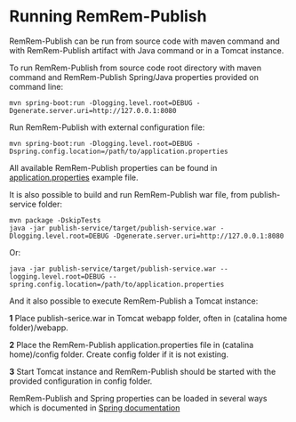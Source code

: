 # Running RemRem-Publish

RemRem-Publish can be run from source code with maven command and with RemRem-Publish artifact with Java command or in a Tomcat instance.

To run RemRem-Publish from source code root directory with maven command and RemRem-Publish Spring/Java properties provided on command line:

    mvn spring-boot:run -Dlogging.level.root=DEBUG -Dgenerate.server.uri=http://127.0.0.1:8080

Run RemRem-Publish with external configuration file:

    mvn spring-boot:run -Dlogging.level.root=DEBUG -Dspring.config.location=/path/to/application.properties

All available RemRem-Publish properties can be found in [application.properties](https://github.com/eiffel-community/eiffel-remrem-publish/blob/master/publish-service/src/main/resources/application.properties) example file.


It is also possible to build and run RemRem-Publish war file, from publish-service folder:

    mvn package -DskipTests
    java -jar publish-service/target/publish-service.war -Dlogging.level.root=DEBUG -Dgenerate.server.uri=http://127.0.0.1:8080

Or:

    java -jar publish-service/target/publish-service.war --logging.level.root=DEBUG --spring.config.location=/path/to/application.properties

And it also possible to execute RemRem-Publish a Tomcat instance:

**1** Place publish-serice.war in Tomcat webapp folder, often in (catalina home folder)/webapp.

**2** Place the RemRem-Publish application.properties file in (catalina home)/config folder. Create config folder if it is not existing.

**3** Start Tomcat instance and RemRem-Publish should be started with the provided configuration in config folder.


RemRem-Publish and Spring properties can be loaded in several ways which is documented in [Spring documentation](https://docs.spring.io/spring-boot/docs/current/reference/html/boot-features-external-config.html)
